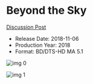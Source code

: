 # Beyond the Sky

[Discussion Post](https://www.avsforum.com/threads/bass-eq-for-filtered-movies.2995212/post-57157722)

* Release Date: 2018-11-06
* Production Year: 2018
* Format: BD/DTS-HD MA 5.1

![img 0](https://i.imgur.com/cuNxsoe.jpg)

![img 1](https://i.imgur.com/EcvxoBh.jpg)

